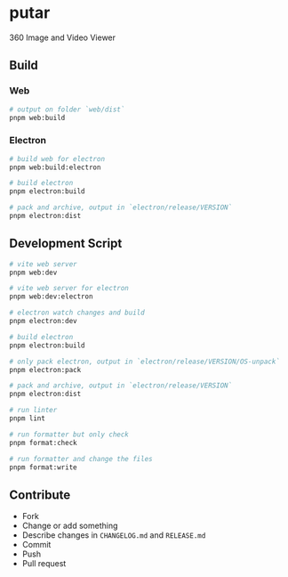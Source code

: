 # putar

360 Image and Video Viewer

## Build

### Web

```bash
# output on folder `web/dist`
pnpm web:build
```

### Electron

```bash
# build web for electron
pnpm web:build:electron

# build electron
pnpm electron:build

# pack and archive, output in `electron/release/VERSION`
pnpm electron:dist
```

## Development Script

```bash
# vite web server
pnpm web:dev

# vite web server for electron
pnpm web:dev:electron

# electron watch changes and build
pnpm electron:dev

# build electron
pnpm electron:build

# only pack electron, output in `electron/release/VERSION/OS-unpack`
pnpm electron:pack

# pack and archive, output in `electron/release/VERSION`
pnpm electron:dist

# run linter
pnpm lint

# run formatter but only check
pnpm format:check

# run formatter and change the files
pnpm format:write
```

## Contribute

- Fork
- Change or add something
- Describe changes in `CHANGELOG.md` and `RELEASE.md`
- Commit
- Push
- Pull request

